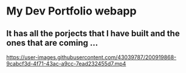 # My Dev Portfolio webapp 

## It has all the porjects that I have built and the ones that are coming ...


https://user-images.githubusercontent.com/43039787/200919868-9cabcf3d-4f71-43ac-a9cc-7ead232455d7.mp4

